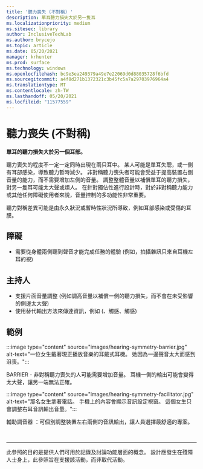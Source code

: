 ```yaml
---
title: '聽力喪失 (不對稱) '
description: 單耳聽力損失大於另一隻耳
ms.localizationpriority: medium
ms.sitesec: library
author: InclusiveTechLab
ms.author: brycejo
ms.topic: article
ms.date: 05/20/2021
manager: krhunter
ms.prod: surface
ms.technology: windows
ms.openlocfilehash: bc9e3ea249379a49e7e22069d0d88035728f6bfd
ms.sourcegitcommit: a4f8d271b1372321c3b45fc5a7a29703976964a4
ms.translationtype: MT
ms.contentlocale: zh-TW
ms.lasthandoff: 05/20/2021
ms.locfileid: "11577559"
---
```

# <a name="hearing-loss-asymmetrical"></a>聽力喪失 (不對稱) 

**單耳的聽力損失大於另一個耳部。**

聽力喪失的程度不一定一定同時出現在兩只耳中。 某人可能是單耳失聰，或一側有耳部感染，導致聽力暫時減少。 非對稱聽力喪失者可能會受益于提高裝置右側音量的能力，而不需要增加左側的音量。 調整整體音量以補償單耳的聽力損失，對另一隻耳可能太大聲或煩人。 在針對獨佔性進行設計時，對於非對稱聽力能力或其他任何障礙使用者來說，音量控制的多功能性非常重要。

聽力對稱差異可能是由永久狀況或暫時性狀況所導致，例如耳部感染或受傷的耳膜。

## <a name="barriers"></a>障礙
* 需要從身體兩側聽到聲音才能完成任務的體驗 (例如，拍攝雜訊只來自耳機左耳的視) 

## <a name="facilitators"></a>主持人
* 支援片面音量調整 (例如調高音量以補償一側的聽力損失，而不會在未受影響的側邊太大聲) 
* 使用替代輸出方法來傳達資訊，例如 (、觸感、觸感) 


## <a name="examples"></a>範例

:::image type="content" source="images/hearing-symmetry-barrier.jpg" alt-text="一位女生戴著現正播放音樂的耳戴式耳機。 她因為一邊聲音太大而感到沮喪。":::

BARRIER - 非對稱聽力喪失的人可能需要增加音量。 耳機一側的輸出可能會變得太大聲，讓另一端無法正確。 


:::image type="content" source="images/hearing-symmetry-facilitator.jpg" alt-text="那名女生拿著電話。 手機上的內容會顯示音訊設定視窗。 這個女生只會調整右耳音訊輸出音量。":::

輔助調音器 ：可個別調整裝置左右兩側的音訊輸出，讓人員選擇最舒適的專案。 

&nbsp;

[comment]: # (頁腳語句)
___
此參照的目的是提供人們可用於記錄及討論功能層面的概念。 設計應發生在殘障人士身上，此參照旨在支援該活動，而非取代活動。 